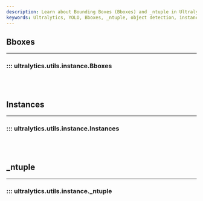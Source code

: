 ```yaml
---
description: Learn about Bounding Boxes (Bboxes) and _ntuple in Ultralytics YOLO for object detection. Improve accuracy and speed with these powerful tools.
keywords: Ultralytics, YOLO, Bboxes, _ntuple, object detection, instance segmentation
---
```


## Bboxes
---
### ::: ultralytics.utils.instance.Bboxes
<br><br>

## Instances
---
### ::: ultralytics.utils.instance.Instances
<br><br>

## _ntuple
---
### ::: ultralytics.utils.instance._ntuple
<br><br>
